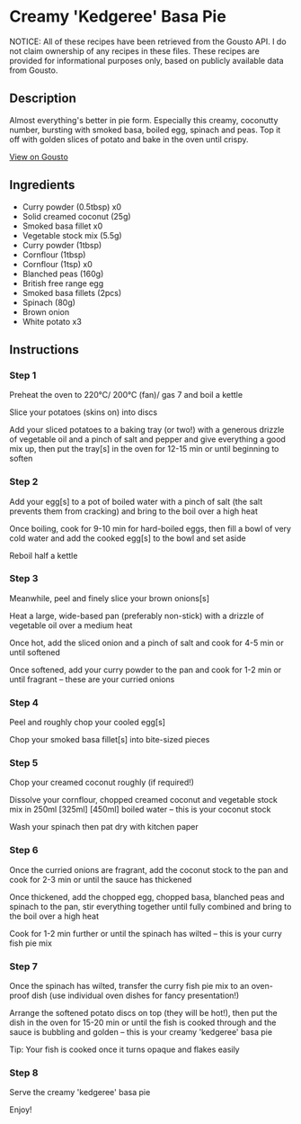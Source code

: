 # Creamy 'Kedgeree' Basa Pie

NOTICE: All of these recipes have been retrieved from the Gousto API. I do not claim ownership of any recipes in these files. These recipes are provided for informational purposes only, based on publicly available data from Gousto.

## Description

Almost everything's better in pie form. Especially this creamy, coconutty number, bursting with smoked basa, boiled egg, spinach and peas. Top it off with golden slices of potato and bake in the oven until crispy. 

[View on Gousto](https://www.gousto.co.uk/recipes/cookbook/creamy-kedgeree-fish-pie)

## Ingredients

- Curry powder (0.5tbsp) x0
- Solid creamed coconut (25g)
- Smoked basa fillet x0
- Vegetable stock mix (5.5g)
- Curry powder (1tbsp)
- Cornflour (1tbsp)
- Cornflour (1tsp) x0
- Blanched peas (160g)
- British free range egg
- Smoked basa fillets (2pcs)
- Spinach (80g)
- Brown onion
- White potato x3

## Instructions


### Step 1

Preheat the oven to 220°C/ 200°C (fan)/ gas 7 and boil a kettle

Slice your potatoes (skins on) into discs

Add your sliced potatoes to a baking tray (or two!) with a generous drizzle of vegetable oil and a pinch of salt and pepper and give everything a good mix up, then put the tray[s] in the oven for 12-15 min or until beginning to soften


### Step 2

Add your egg[s] to a pot of boiled water with a pinch of salt (the salt prevents them from cracking) and bring to the boil over a high heat

Once boiling, cook for 9-10 min for hard-boiled eggs, then fill a bowl of very cold water and add the cooked egg[s] to the bowl and set aside

Reboil half a kettle


### Step 3

Meanwhile, peel and finely slice your brown onions[s]

Heat a large, wide-based pan (preferably non-stick) with a drizzle of vegetable oil over a medium heat

Once hot, add the sliced onion and a pinch of salt and cook for 4-5 min or until softened

Once softened, add your curry powder to the pan and cook for 1-2 min or until fragrant – these are your curried onions


### Step 4

Peel and roughly chop your cooled egg[s]

Chop your smoked basa fillet[s] into bite-sized pieces


### Step 5

Chop your creamed coconut roughly (if required!)

Dissolve your cornflour, chopped creamed coconut and vegetable stock mix in 250ml <span class="text-purple">[325ml]</span> <span class="text-danger">[450ml]</span> boiled water – this is your coconut stock

Wash your spinach then pat dry with kitchen paper


### Step 6

Once the curried onions are fragrant, add the coconut stock to the pan and cook for 2-3 min or until the sauce has thickened

Once thickened, add the chopped egg, chopped basa, blanched peas and spinach to the pan, stir everything together until fully combined and bring to the boil over a high heat

Cook for 1-2 min further or until the spinach has wilted – this is your curry fish pie mix


### Step 7

Once the spinach has wilted, transfer the curry fish pie mix to an oven-proof dish (use individual oven dishes for fancy presentation!)

Arrange the softened potato discs on top (they will be hot!), then put the dish in the oven for 15-20 min or until the fish is cooked through and the sauce is bubbling and golden – this is your creamy 'kedgeree' basa pie

Tip: Your fish is cooked once it turns opaque and flakes easily

### Step 8

Serve the creamy 'kedgeree' basa pie

Enjoy!

